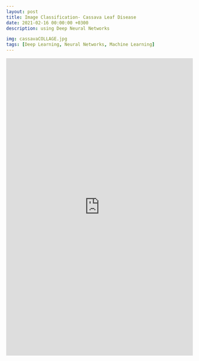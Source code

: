 ```yaml
---
layout: post
title: Image Classification- Cassava Leaf Disease
date: 2021-02-16 00:00:00 +0300
description: using Deep Neural Networks

img: cassavaCOLLAGE.jpg 
tags: [Deep Learning, Neural Networks, Machine Learning]
---
```


<iframe src="https://jovian.ai/embed?url=https://jovian.ai/aswiniabraham/german-credit-risk-blog/v/8" title="Jovian Viewer" height="800" width="100%" style="margin 0 auto; max-width: 1600px;" frameborder="0" scrolling="auto"></iframe>

